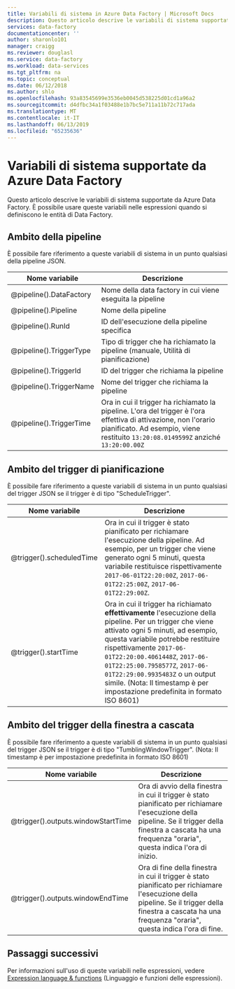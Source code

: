```yaml
---
title: Variabili di sistema in Azure Data Factory | Microsoft Docs
description: Questo articolo descrive le variabili di sistema supportate da Azure Data Factory. È possibile usare queste variabili nelle espressioni quando si definiscono le entità di Data Factory.
services: data-factory
documentationcenter: ''
author: sharonlo101
manager: craigg
ms.reviewer: douglasl
ms.service: data-factory
ms.workload: data-services
ms.tgt_pltfrm: na
ms.topic: conceptual
ms.date: 06/12/2018
ms.author: shlo
ms.openlocfilehash: 93a83545699e3536eb0045d538225d01cd1a96a2
ms.sourcegitcommit: d4dfbc34a1f03488e1b7bc5e711a11b72c717ada
ms.translationtype: MT
ms.contentlocale: it-IT
ms.lasthandoff: 06/13/2019
ms.locfileid: "65235636"
---
```

# <a name="system-variables-supported-by-azure-data-factory"></a>Variabili di sistema supportate da Azure Data Factory
Questo articolo descrive le variabili di sistema supportate da Azure Data Factory. È possibile usare queste variabili nelle espressioni quando si definiscono le entità di Data Factory.

## <a name="pipeline-scope"></a>Ambito della pipeline
È possibile fare riferimento a queste variabili di sistema in un punto qualsiasi della pipeline JSON.

| Nome variabile | Descrizione |
| --- | --- |
| @pipeline().DataFactory |Nome della data factory in cui viene eseguita la pipeline |
| @pipeline().Pipeline |Nome della pipeline |
| @pipeline().RunId | ID dell'esecuzione della pipeline specifica |
| @pipeline().TriggerType | Tipo di trigger che ha richiamato la pipeline (manuale, Utilità di pianificazione) |
| @pipeline().TriggerId| ID del trigger che richiama la pipeline |
| @pipeline().TriggerName| Nome del trigger che richiama la pipeline |
| @pipeline().TriggerTime| Ora in cui il trigger ha richiamato la pipeline. L'ora del trigger è l'ora effettiva di attivazione, non l'orario pianificato. Ad esempio, viene restituito `13:20:08.0149599Z` anziché `13:20:00.00Z` |

## <a name="schedule-trigger-scope"></a>Ambito del trigger di pianificazione
È possibile fare riferimento a queste variabili di sistema in un punto qualsiasi del trigger JSON se il trigger è di tipo "ScheduleTrigger".

| Nome variabile | Descrizione |
| --- | --- |
| @trigger().scheduledTime |Ora in cui il trigger è stato pianificato per richiamare l'esecuzione della pipeline. Ad esempio, per un trigger che viene generato ogni 5 minuti, questa variabile restituisce rispettivamente `2017-06-01T22:20:00Z`, `2017-06-01T22:25:00Z`, `2017-06-01T22:29:00Z`.|
| @trigger().startTime |Ora in cui il trigger ha richiamato **effettivamente** l'esecuzione della pipeline. Per un trigger che viene attivato ogni 5 minuti, ad esempio, questa variabile potrebbe restituire rispettivamente `2017-06-01T22:20:00.4061448Z`, `2017-06-01T22:25:00.7958577Z`, `2017-06-01T22:29:00.9935483Z` o un output simile. (Nota: Il timestamp è per impostazione predefinita in formato ISO 8601)|

## <a name="tumbling-window-trigger-scope"></a>Ambito del trigger della finestra a cascata
È possibile fare riferimento a queste variabili di sistema in un punto qualsiasi del trigger JSON se il trigger è di tipo "TumblingWindowTrigger".
(Nota: Il timestamp è per impostazione predefinita in formato ISO 8601)

| Nome variabile | Descrizione |
| --- | --- |
| @trigger().outputs.windowStartTime |Ora di avvio della finestra in cui il trigger è stato pianificato per richiamare l'esecuzione della pipeline. Se il trigger della finestra a cascata ha una frequenza "oraria", questa indica l'ora di inizio.|
| @trigger().outputs.windowEndTime |Ora di fine della finestra in cui il trigger è stato pianificato per richiamare l'esecuzione della pipeline. Se il trigger della finestra a cascata ha una frequenza "oraria", questa indica l'ora di fine.|
## <a name="next-steps"></a>Passaggi successivi
Per informazioni sull'uso di queste variabili nelle espressioni, vedere [Expression language & functions](control-flow-expression-language-functions.md) (Linguaggio e funzioni delle espressioni).
